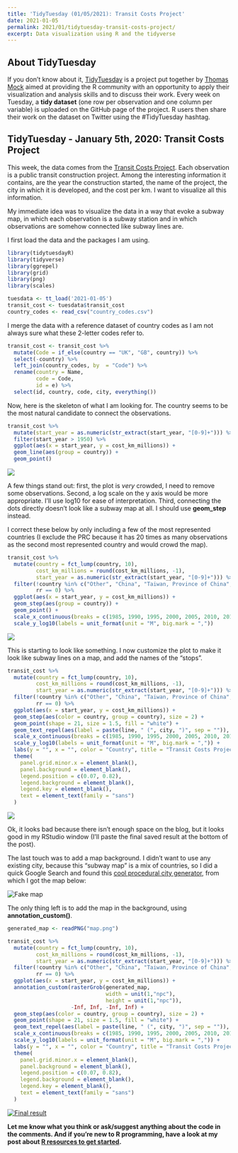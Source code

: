```yaml
---
title: 'TidyTuesday (01/05/2021): Transit Costs Project'
date: 2021-01-05
permalink: 2021/01/tidytuesday-transit-costs-project/
excerpt: Data visualization using R and the tidyverse
---
```


<!--more-->

## About TidyTuesday

If you don’t know about it, <a href="https://github.com/rfordatascience/tidytuesday" target="_blank">TidyTuesday</a> is a project put together by <a href="https://twitter.com/thomas_mock" target="_blank">Thomas Mock</a> aimed at providing the R community with an opportunity to apply their visualization and analysis skills and to discuss their work. Every week on Tuesday, a **tidy dataset** (one row per observation and one column per variable) is uploaded on the GitHub page of the project. R users then share their work on the dataset on Twitter using the \#TidyTuesday hashtag.

## TidyTuesday - January 5th, 2020: Transit Costs Project

This week, the data comes from the <a
href="https://github.com/rfordatascience/tidytuesday/blob/master/data/2021/2021-01-05/readme.md"
target="_blank">Transit Costs Project</a>. Each observation is a public
transit construction project. Among the interesting information it
contains, are the year the construction started, the name of the
project, the city in which it is developed, and the cost per km. I want
to visualize all this information.

My immediate idea was to visualize the data in a way that evoke a subway
map, in which each observation is a subway station and in which
observations are somehow connected like subway lines are.

I first load the data and the packages I am using.

``` r
library(tidytuesdayR)
library(tidyverse)
library(ggrepel)
library(grid)
library(png)
library(scales)

tuesdata <- tt_load('2021-01-05')
transit_cost <- tuesdata$transit_cost
country_codes <- read_csv("country_codes.csv")
```

I merge the data with a reference dataset of country codes as I am not
always sure what these 2-letter codes refer to.

``` r
transit_cost <- transit_cost %>%
  mutate(Code = if_else(country == "UK", "GB", country)) %>%
  select(-country) %>% 
  left_join(country_codes, by  = "Code") %>% 
  rename(country = Name,
         code = Code,
         id = e) %>% 
  select(id, country, code, city, everything())
```

Now, here is the skeleton of what I am looking for. The country seems to
be the most natural candidate to connect the observations.

``` r
transit_cost %>%
  mutate(start_year = as.numeric(str_extract(start_year, "[0-9]+"))) %>%
  filter(start_year > 1950) %>% 
  ggplot(aes(x = start_year, y = cost_km_millions)) +
  geom_line(aes(group = country)) +
  geom_point()
```

![](/files/2021-01-05-tidytuesday-january-5th-2021/unnamed-chunk-4-1.png)<!-- -->

A few things stand out: first, the plot is *very* crowded, I need to
remove some observations. Second, a log scale on the y axis would be
more appropriate. I’ll use log10 for ease of interpretation. Third,
connecting the dots directly doesn’t look like a subway map at all. I
should use **geom_step** instead.

I correct these below by only including a few of the most
represented countries (I exclude the PRC because it has 20 times as many
observations as the second most represented country and would crowd the
map).

``` r
transit_cost %>%
  mutate(country = fct_lump(country, 10),
         cost_km_millions = round(cost_km_millions, -1),
         start_year = as.numeric(str_extract(start_year, "[0-9]+"))) %>%
  filter(!country %in% c("Other", "China", "Taiwan, Province of China", "India", "Turkey"),
         rr == 0) %>%
  ggplot(aes(x = start_year, y = cost_km_millions)) +
  geom_step(aes(group = country)) +
  geom_point() +
  scale_x_continuous(breaks = c(1985, 1990, 1995, 2000, 2005, 2010, 2015, 2020)) +
  scale_y_log10(labels = unit_format(unit = "M", big.mark = ","))
```

![](/files/2021-01-05-tidytuesday-january-5th-2021/unnamed-chunk-5-1.png)<!-- -->

This is starting to look like something. I now customize the plot to
make it look like subway lines on a map, and add the names of the
“stops”.

``` r
transit_cost %>%
  mutate(country = fct_lump(country, 10),
         cost_km_millions = round(cost_km_millions, -1),
         start_year = as.numeric(str_extract(start_year, "[0-9]+"))) %>%
  filter(!country %in% c("Other", "China", "Taiwan, Province of China", "India", "Turkey"),
         rr == 0) %>%
  ggplot(aes(x = start_year, y = cost_km_millions)) +
  geom_step(aes(color = country, group = country), size = 2) +
  geom_point(shape = 21, size = 1.5, fill = "white") +
  geom_text_repel(aes(label = paste(line, " (", city, ")", sep = "")), size = 2) +
  scale_x_continuous(breaks = c(1985, 1990, 1995, 2000, 2005, 2010, 2015, 2020)) +
  scale_y_log10(labels = unit_format(unit = "M", big.mark = ",")) +
  labs(y = "", x = "", color = "Country", title = "Transit Costs Project: Evolution of the cost per km (in USD) per country and year of construction") +
  theme(
    panel.grid.minor.x = element_blank(),
    panel.background = element_blank(),
    legend.position = c(0.07, 0.82),
    legend.background = element_blank(),
    legend.key = element_blank(),
    text = element_text(family = "sans")
  )
```

![](/files/2021-01-05-tidytuesday-january-5th-2021/unnamed-chunk-6-1.png)<!-- -->

Ok, it looks bad because there isn’t enough space on the blog, but it
looks good in my RStudio window (I’ll paste the final saved result at
the bottom of the post).

The last touch was to add a map background. I didn’t want to use any
existing city, because this “subway map” is a mix of countries, so I did
a quick Google Search and found this
<a href="https://probabletrain.itch.io/city-generator"
target="_blank">cool procedural city generator</a>, from which I got the
map below: <!-- <br> -->

![Fake map](/files/2021-01-05-tidytuesday-january-5th-2021/map.png)

The only thing left is to add the map in the background, using
**annotation_custom()**.

``` r
generated_map <- readPNG("map.png")

transit_cost %>%
  mutate(country = fct_lump(country, 10),
         cost_km_millions = round(cost_km_millions, -1),
         start_year = as.numeric(str_extract(start_year, "[0-9]+"))) %>%
  filter(!country %in% c("Other", "China", "Taiwan, Province of China", "India", "Turkey"),
         rr == 0) %>%
  ggplot(aes(x = start_year, y = cost_km_millions)) +
  annotation_custom(rasterGrob(generated_map,
                               width = unit(1,"npc"),
                               height = unit(1,"npc")),
                    -Inf, Inf, -Inf, Inf) +
  geom_step(aes(color = country, group = country), size = 2) +
  geom_point(shape = 21, size = 1.5, fill = "white") +
  geom_text_repel(aes(label = paste(line, " (", city, ")", sep = "")), size = 2) +
  scale_x_continuous(breaks = c(1985, 1990, 1995, 2000, 2005, 2010, 2015, 2020)) +
  scale_y_log10(labels = unit_format(unit = "M", big.mark = ",")) +
  labs(y = "", x = "", color = "Country", title = "Transit Costs Project: Evolution of the cost per km (in USD) per country and year of construction") +
  theme(
    panel.grid.minor.x = element_blank(),
    panel.background = element_blank(),
    legend.position = c(0.07, 0.82),
    legend.background = element_blank(),
    legend.key = element_blank(),
    text = element_text(family = "sans")
  )
```

[![Final
result](https://res.cloudinary.com/dt1gua70y/image/upload/v1609909703/tidytuesday_output_01_05_21_nlflsm.png)](https://res.cloudinary.com/dt1gua70y/image/upload/v1609909703/tidytuesday_output_01_05_21_nlflsm.png)

**Let me know what you think or ask/suggest anything about the code in
the comments. And if you’re new to R programming, have a look at my post
about [R resources to get
started](https://martindevaux.com/2021/01/r_resources_beginners_intermediate/).**
